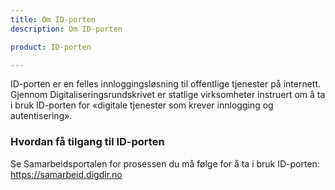 ```yaml
---
title: Om ID-porten
description: Om ID-porten

product: ID-porten

---
```


ID-porten er en felles innloggingsløsning til offentlige tjenester på internett. Gjennom Digitaliseringsrundskrivet er statlige virksomheter instruert om å ta i bruk ID-porten for «digitale tjenester som krever innlogging og autentisering».

### Hvordan få tilgang til ID-porten
Se Samarbeidsportalen for prosessen du må følge for å ta i bruk ID-porten: <https://samarbeid.digdir.no>
